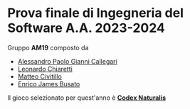 # Prova finale di Ingegneria del Software A.A. 2023-2024
Gruppo **AM19** composto da 
* [Alessandro Paolo Gianni Callegari](https://github.com/Ale02014)
* [Leonardo Chiaretti](https://github.com/cicixgliamici)
* [Matteo Civitillo](https://github.com/matteocivitillo)
* [Enrico James Busato](https://github.com/LaJima)

Il gioco selezionato per quest'anno è [**Codex Naturalis**](https://www.craniocreations.it/prodotto/codex-naturalis)
